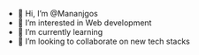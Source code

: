 - 👋 Hi, I’m @Mananjgos
- 👀 I’m interested in Web development
- 🌱 I’m currently learning
- 💞️ I’m looking to collaborate on new tech stacks

<!---
Mananjgos/Mananjgos is a ✨ special ✨ repository because its `README.md` (this file) appears on your GitHub profile.
You can click the Preview link to take a look at your changes.
--->
